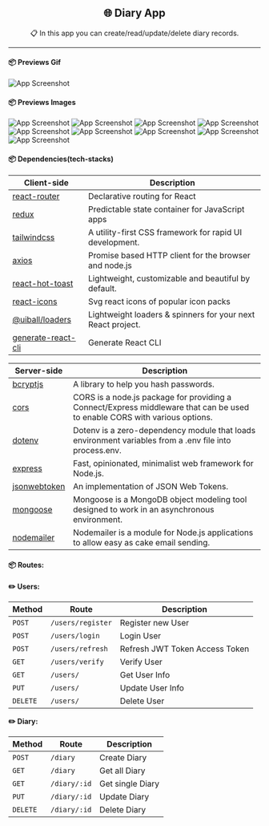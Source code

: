 <h2 align="center">🌐 Diary App</h2>
<p align="center">📋 In this app you can create/read/update/delete diary records.</p>

-----
#### 📦 Previews Gif
![App Screenshot](preview.gif)

#### 📦 Previews Images
![App Screenshot](client/public/assets/images/preview/preview-01.png)
![App Screenshot](client/public/assets/images/preview/preview-02.png)
![App Screenshot](client/public/assets/images/preview/preview-03.png)
![App Screenshot](client/public/assets/images/preview/preview-04.png)
![App Screenshot](client/public/assets/images/preview/preview-05.png)
![App Screenshot](client/public/assets/images/preview/preview-06.png)
![App Screenshot](client/public/assets/images/preview/preview-07.png)
![App Screenshot](client/public/assets/images/preview/preview-08.png)
![App Screenshot](client/public/assets/images/preview/preview-09.png)

#### 📦 Dependencies(tech-stacks)
| Client-side                                                          | Description                                                 |
|----------------------------------------------------------------------|-------------------------------------------------------------|
| [react-router](https://github.com/remix-run/react-router)            | Declarative routing for React                               |
| [redux](https://github.com/reduxjs/redux)                            | Predictable state container for JavaScript apps             |
| [tailwindcss](https://github.com/tailwindlabs/tailwindcss)           | A utility-first CSS framework for rapid UI development.     |
| [axios](https://github.com/axios/axios)                              | Promise based HTTP client for the browser and node.js       |
| [react-hot-toast](https://github.com/timolins/react-hot-toast)       | Lightweight, customizable and beautiful by default.         |
| [react-icons](https://github.com/react-icons/react-icons)            | Svg react icons of popular icon packs                       |
| [@uiball/loaders](https://github.com/GriffinJohnston/uiball-loaders) | Lightweight loaders & spinners for your next React project. |
| [generate-react-cli](https://github.com/arminbro/generate-react-cli) | Generate React CLI                                          |

| Server-side                                            | Description                                                                                                                |
|--------------------------------------------------------|----------------------------------------------------------------------------------------------------------------------------|
| [bcryptjs](https://github.com/kelektiv/node.bcrypt.js) | A library to help you hash passwords.                                                                                      |
| [cors](github.com/expressjs/cors)                      | CORS is a node.js package for providing a Connect/Express middleware that can be used to enable CORS with various options. |
| [dotenv](github.com/motdotla/dotenv)                   | Dotenv is a zero-dependency module that loads environment variables from a .env file into process.env.                     |
| [express](github.com/expressjs/express)                | Fast, opinionated, minimalist web framework for Node.js.                                                                   |
| [jsonwebtoken](github.com/auth0/node-jsonwebtoken)     | An implementation of JSON Web Tokens.                                                                                      |
| [mongoose](github.com/Automattic/mongoose)             | Mongoose is a MongoDB object modeling tool designed to work in an asynchronous environment.                                |
| [nodemailer](https://nodemailer.com/about/)            | Nodemailer is a module for Node.js applications to allow easy as cake email sending.                                       |

#### 📦 Routes:

**✏️ Users:**

| Method   | Route             | Description                    |
|----------|-------------------|--------------------------------|
| `POST`   | `/users/register` | Register new User              |
| `POST`   | `/users/login`    | Login User                     |
| `POST`   | `/users/refresh`  | Refresh JWT Token Access Token |
| `GET`    | `/users/verify`   | Verify User                    |
| `GET`    | `/users/`         | Get User Info                  |
| `PUT`    | `/users/`         | Update User Info               |
| `DELETE` | `/users/`         | Delete User                    |

**✏️ Diary:**

| Method   | Route        | Description      |
|----------|--------------|------------------|
| `POST`   | `/diary`     | Create Diary     |
| `GET`    | `/diary`     | Get all Diary    |
| `GET`    | `/diary/:id` | Get single Diary |
| `PUT`    | `/diary/:id` | Update Diary     |
| `DELETE` | `/diary/:id` | Delete Diary     |

